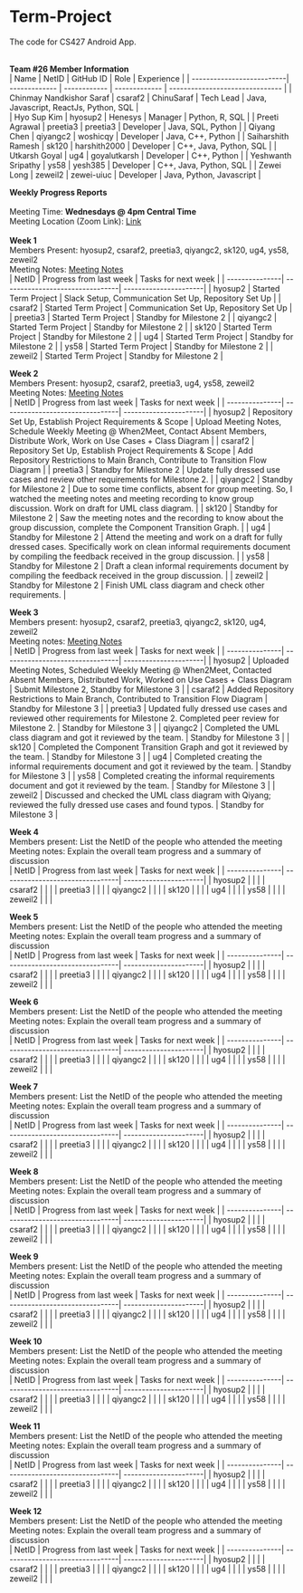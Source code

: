 # Term-Project
The code for CS427 Android App. 
<br/>
<br/>

<b>Team #26 Member Information</b>
<br/>
| Name                      | NetID         | GitHub ID    | Role          | Experience                      |
| --------------------------| ------------- | ------------ | ------------- | ------------------------------- |
|  Chinmay Nandkishor Saraf | csaraf2       | ChinuSaraf   | Tech Lead     | Java, Javascript, ReactJs, Python, SQL      |            
|    Hyo Sup Kim            | hyosup2       | Henesys      | Manager       | Python, R, SQL                  |
|    Preeti Agrawal         | preetia3      | preetia3     | Developer     | Java, SQL, Python               |
|    Qiyang Chen            | qiyangc2      | woshicqy     | Developer     | Java, C++, Python               |
|    Saiharshith Ramesh     | sk120         | harshith2000 | Developer     | C++, Java, Python, SQL          |
|    Utkarsh Goyal          | ug4           | goyalutkarsh | Developer     | C++, Python                     |
|    Yeshwanth Sripathy     | ys58          | yesh385      | Developer     | C++, Java, Python, SQL          |
|    Zewei Long             | zeweil2       | zewei-uiuc   | Developer     | Java, Python, Javascript        |
<br/>


<b>Weekly Progress Reports</b>
</br> 
</br>
Meeting Time: <b>Wednesdays @ 4pm Central Time</b>
</br> 
Meeting Location (Zoom Link): [Link](https://illinois.zoom.us/j/81996515998?pwd=RmtJK0svaXp4allsMyszdkNtZW9BZz09)
</br> 
</br>
<b>Week 1</b>
</br>
Members Present: hyosup2, csaraf2, preetia3, qiyangc2, sk120, ug4, ys58, zeweil2 
</br>
Meeting Notes: [Meeting Notes](https://docs.google.com/document/d/1Breg94bS14hrQbvCD-1YxVA8sOVfN1KLIoW5WZtpWc8/edit?usp=sharing)
</br>
| NetID          | Progress from last week         | Tasks for next week   |
| ---------------| --------------------------------| ----------------------|
|  hyosup2       |  Started Term Project           | Slack Setup, Communication Set Up, Repository Set Up |
|  csaraf2       |  Started Term Project           | Communication Set Up, Repository Set Up |
|  preetia3      |  Started Term Project           | Standby for Milestone 2 |
|  qiyangc2      |  Started Term Project           | Standby for Milestone 2 |
|  sk120         |  Started Term Project           | Standby for Milestone 2 |
|  ug4           |  Started Term Project           | Standby for Milestone 2 |
|  ys58          |  Started Term Project           | Standby for Milestone 2 |
|  zeweil2       |  Started Term Project           | Standby for Milestone 2 |
</br>


<b>Week 2</b>
</br>
Members Present: hyosup2, csaraf2, preetia3, ug4, ys58, zeweil2 
</br>
Meeting Notes: [Meeting Notes](https://docs.google.com/document/d/1gqT75CHmCkNsJRpV29B1AC3Cw4htU6jlPsjbKCkOzUc/edit?usp=sharing)
</br>
| NetID          | Progress from last week         | Tasks for next week   |
| ---------------| --------------------------------| ----------------------|
|  hyosup2       | Repository Set Up, Establish Project Requirements & Scope | Upload Meeting Notes, Schedule Weekly Meeting @ When2Meet, Contact Absent Members, Distribute Work, Work on Use Cases + Class Diagram |
|  csaraf2       | Repository Set Up, Establish Project Requirements & Scope | Add Repository Restrictions to Main Branch, Contribute to Transition Flow Diagram |
|  preetia3      | Standby for Milestone 2         | Update fully dressed use cases and review other requirements for Milestone 2. |
|  qiyangc2      | Standby for Milestone 2         | Due to some time conflicts, absent for group meeting. So, I watched the meeting notes and meeting recording to know group discussion. Work on draft for UML class diagram. |
|  sk120         | Standby for Milestone 2         | Saw the meeting notes and the recording to know about the group discussion, complete the Component Transition Graph. |
|  ug4           | Standby for Milestone 2         | Attend the meeting and work on a draft for fully dressed cases. Specifically work on clean informal requirements document by compiling the feedback received in the group discussion. |
|  ys58          | Standby for Milestone 2         | Draft a clean informal requirements document by compiling the feedback received in the group discussion. |
|  zeweil2       | Standby for Milestone 2         | Finish UML class diagram and check other requirements. |
</br>


<b>Week 3</b>
</br>
Members present: hyosup2, csaraf2, preetia3, qiyangc2, sk120, ug4, zeweil2
</br>
Meeting notes: [Meeting Notes](https://docs.google.com/document/d/18rJv3iLhk4K-0vyPCZjiDcrlKhAs89DuhLK_pa9BX5I/edit?usp=sharing)
</br>
| NetID          | Progress from last week         | Tasks for next week   |
| ---------------| --------------------------------| ----------------------|
|  hyosup2       | Uploaded Meeting Notes, Scheduled Weekly Meeting @ When2Meet, Contacted Absent Members, Distributed Work, Worked on Use Cases + Class Diagram | Submit Milestone 2, Standby for Milestone 3 |
|  csaraf2       | Added Repository Restrictions to Main Branch, Contributed to Transition Flow Diagram | Standby for Milestone 3   |
|  preetia3      | Updated fully dressed use cases and reviewed other requirements for Milestone 2. Completed peer review for Milestone 2. | Standby for Milestone 3   |
|  qiyangc2      | Completed the UML class diagram and got it reviewed by the team. | Standby for Milestone 3   |
|  sk120         | Completed the Component Transition Graph and got it reviewed by the team. | Standby for Milestone 3   |
|  ug4           | Completed creating the informal requirements document and got it reviewed by the team. | Standby for Milestone 3   |
|  ys58          | Completed creating the informal requirements document and got it reviewed by the team. | Standby for Milestone 3   |
|  zeweil2       | Discussed and checked the UML class diagram with Qiyang; reviewed the fully dressed use cases and found typos. | Standby for Milestone 3   |
</br>


<b>Week 4</b>
</br>
Members present: List the NetID of the people who attended the meeting
</br>
Meeting notes: Explain the overall team progress and a summary of discussion
</br>
| NetID          | Progress from last week         | Tasks for next week   |
| ---------------| --------------------------------| ----------------------|
|  hyosup2       |                                 |                       |
|  csaraf2       |                                 |                       |
|  preetia3      |                                 |                       |
|  qiyangc2      |                                 |                       |
|  sk120         |                                 |                       |
|  ug4           |                                 |                       |
|  ys58          |                                 |                       |
|  zeweil2       |                                 |                       |
</br>


<b>Week 5</b>
</br>
Members present: List the NetID of the people who attended the meeting
</br>
Meeting notes: Explain the overall team progress and a summary of discussion
</br>
| NetID          | Progress from last week         | Tasks for next week   |
| ---------------| --------------------------------| ----------------------|
|  hyosup2       |                                 |                       |
|  csaraf2       |                                 |                       |
|  preetia3      |                                 |                       |
|  qiyangc2      |                                 |                       |
|  sk120         |                                 |                       |
|  ug4           |                                 |                       |
|  ys58          |                                 |                       |
|  zeweil2       |                                 |                       |
</br>


<b>Week 6</b>
</br>
Members present: List the NetID of the people who attended the meeting
</br>
Meeting notes: Explain the overall team progress and a summary of discussion
</br>
| NetID          | Progress from last week         | Tasks for next week   |
| ---------------| --------------------------------| ----------------------|
|  hyosup2       |                                 |                       |
|  csaraf2       |                                 |                       |
|  preetia3      |                                 |                       |
|  qiyangc2      |                                 |                       |
|  sk120         |                                 |                       |
|  ug4           |                                 |                       |
|  ys58          |                                 |                       |
|  zeweil2       |                                 |                       |
</br>


<b>Week 7</b>
</br>
Members present: List the NetID of the people who attended the meeting
</br>
Meeting notes: Explain the overall team progress and a summary of discussion
</br>
| NetID          | Progress from last week         | Tasks for next week   |
| ---------------| --------------------------------| ----------------------|
|  hyosup2       |                                 |                       |
|  csaraf2       |                                 |                       |
|  preetia3      |                                 |                       |
|  qiyangc2      |                                 |                       |
|  sk120         |                                 |                       |
|  ug4           |                                 |                       |
|  ys58          |                                 |                       |
|  zeweil2       |                                 |                       |
</br>


<b>Week 8</b>
</br>
Members present: List the NetID of the people who attended the meeting
</br>
Meeting notes: Explain the overall team progress and a summary of discussion
</br>
| NetID          | Progress from last week         | Tasks for next week   |
| ---------------| --------------------------------| ----------------------|
|  hyosup2       |                                 |                       |
|  csaraf2       |                                 |                       |
|  preetia3      |                                 |                       |
|  qiyangc2      |                                 |                       |
|  sk120         |                                 |                       |
|  ug4           |                                 |                       |
|  ys58          |                                 |                       |
|  zeweil2       |                                 |                       |
</br>


<b>Week 9</b>
</br>
Members present: List the NetID of the people who attended the meeting
</br>
Meeting notes: Explain the overall team progress and a summary of discussion
</br>
| NetID          | Progress from last week         | Tasks for next week   |
| ---------------| --------------------------------| ----------------------|
|  hyosup2       |                                 |                       |
|  csaraf2       |                                 |                       |
|  preetia3      |                                 |                       |
|  qiyangc2      |                                 |                       |
|  sk120         |                                 |                       |
|  ug4           |                                 |                       |
|  ys58          |                                 |                       |
|  zeweil2       |                                 |                       |
</br>


<b>Week 10</b>
</br>
Members present: List the NetID of the people who attended the meeting
</br>
Meeting notes: Explain the overall team progress and a summary of discussion
</br>
| NetID          | Progress from last week         | Tasks for next week   |
| ---------------| --------------------------------| ----------------------|
|  hyosup2       |                                 |                       |
|  csaraf2       |                                 |                       |
|  preetia3      |                                 |                       |
|  qiyangc2      |                                 |                       |
|  sk120         |                                 |                       |
|  ug4           |                                 |                       |
|  ys58          |                                 |                       |
|  zeweil2       |                                 |                       |
</br>


<b>Week 11</b>
</br>
Members present: List the NetID of the people who attended the meeting
</br>
Meeting notes: Explain the overall team progress and a summary of discussion
</br>
| NetID          | Progress from last week         | Tasks for next week   |
| ---------------| --------------------------------| ----------------------|
|  hyosup2       |                                 |                       |
|  csaraf2       |                                 |                       |
|  preetia3      |                                 |                       |
|  qiyangc2      |                                 |                       |
|  sk120         |                                 |                       |
|  ug4           |                                 |                       |
|  ys58          |                                 |                       |
|  zeweil2       |                                 |                       |
</br>


<b>Week 12</b>
</br>
Members present: List the NetID of the people who attended the meeting
</br>
Meeting notes: Explain the overall team progress and a summary of discussion
</br>
| NetID          | Progress from last week         | Tasks for next week   |
| ---------------| --------------------------------| ----------------------|
|  hyosup2       |                                 |                       |
|  csaraf2       |                                 |                       |
|  preetia3      |                                 |                       |
|  qiyangc2      |                                 |                       |
|  sk120         |                                 |                       |
|  ug4           |                                 |                       |
|  ys58          |                                 |                       |
|  zeweil2       |                                 |                       |
</br>
